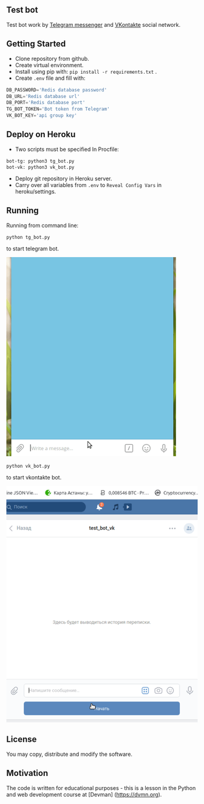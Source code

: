 ## Test bot

Test bot work by [Telegram messenger](https://web.telegram.org/#/login) and [VKontakte](http://vk.com/) social network.

## Getting Started
- Clone repository from github.
- Create virtual environment.
- Install using pip with: ```pip install -r requirements.txt``` .
- Create ```.env``` file and fill with:
```python
DB_PASSWORD='Redis database password'
DB_URL='Redis database url'
DB_PORT='Redis database port'
TG_BOT_TOKEN='Bot token from Telegram'
VK_BOT_KEY='api group key'
```

## Deploy on Heroku

- Two scripts must be specified In Procfile:
``` 
bot-tg: python3 tg_bot.py
bot-vk: python3 vk_bot.py 
``` 
- Deploy git repository in Heroku server.
- Carry over all variables from ```.env``` to ```Reveal Config Vars``` in heroku/settings.

## Running

Running from command line:
```shell script
python tg_bot.py 
```
to start telegram bot.

![](tg_test_bot.gif)

```shell script
python vk_bot.py 
```

to start vkontakte bot.

![](vk_test_bot.gif)

## License

You may copy, distribute and modify the software.

## Motivation

The code is written for educational purposes - this is a lesson in the Python and web development course at [Devman] (https://dvmn.org).